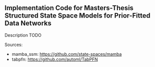 ## Implementation Code for Masters-Thesis Structured State Space Models for Prior-Fitted Data Networks

Description TODO


Sources:
- mamba_ssm: https://github.com/state-spaces/mamba
- tabpfn: https://github.com/automl/TabPFN

